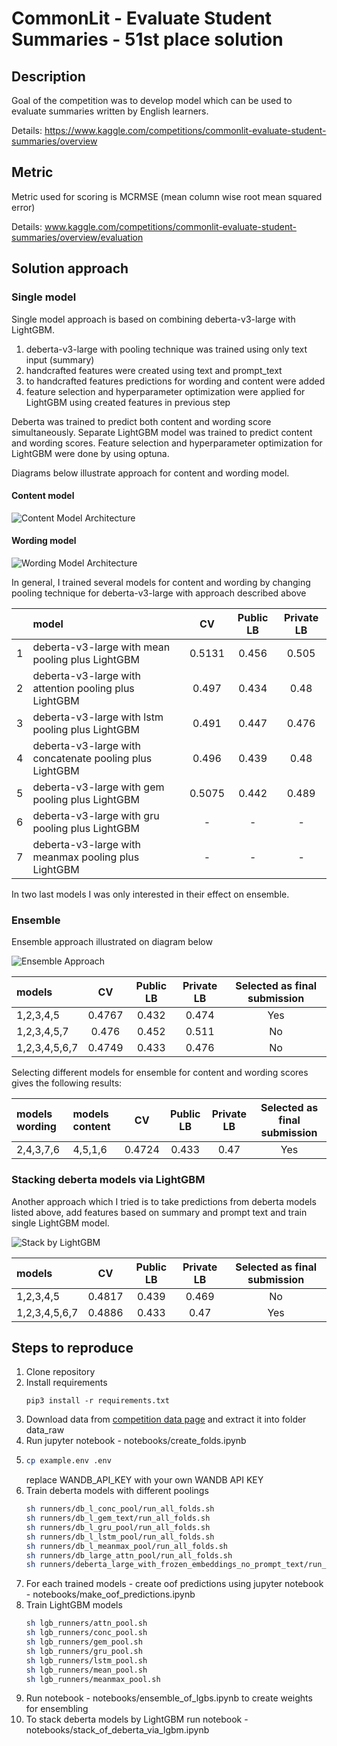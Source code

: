 # CommonLit - Evaluate Student Summaries - 51st place solution

## Description
Goal of the competition was to develop model which can be used to evaluate summaries written by English learners.

Details: https://www.kaggle.com/competitions/commonlit-evaluate-student-summaries/overview

## Metric
Metric used for scoring is MCRMSE (mean column wise root mean squared error)

Details: www.kaggle.com/competitions/commonlit-evaluate-student-summaries/overview/evaluation

## Solution approach

### Single model
Single model approach is based on combining deberta-v3-large with LightGBM. 

1. deberta-v3-large with pooling technique was trained using only text input (summary)
2. handcrafted features were created using text and prompt_text
3. to handcrafted features predictions for wording and content were added
4. feature selection and hyperparameter optimization were applied for LightGBM using created features in previous step

Deberta was trained to predict both content and wording score simultaneously. Separate LightGBM model was trained 
to predict content and wording scores. Feature selection and hyperparameter optimization for LightGBM were done by using optuna.

Diagrams below illustrate approach for content and wording model.
#### Content model

![Content Model Architecture](./imgs/content_model_architecture.drawio.png)

#### Wording model

![Wording Model Architecture](./imgs/wording_model_architecture.drawio.png)

In general, I trained several models for content and wording by changing pooling technique for deberta-v3-large 
with approach described above

|   | model                                                   |   CV   | Public LB  | Private LB  |
|---|:--------------------------------------------------------|:------:|:----------:|:-----------:|
| 1 | deberta-v3-large with mean pooling plus LightGBM        | 0.5131 |   0.456    |    0.505    |
| 2 | deberta-v3-large with attention pooling plus LightGBM   | 0.497  |   0.434    |    0.48     |
| 3 | deberta-v3-large with lstm pooling plus LightGBM        | 0.491  |   0.447    |    0.476    |
| 4 | deberta-v3-large with concatenate pooling plus LightGBM | 0.496  |   0.439    |    0.48     |
| 5 | deberta-v3-large with gem pooling plus LightGBM         | 0.5075 |   0.442    |    0.489    |
| 6 | deberta-v3-large with gru pooling plus LightGBM         |   -    |     -      |      -      |
| 7 | deberta-v3-large with meanmax pooling plus LightGBM     |   -    |     -      |      -      |

In two last models I was only interested in their effect on ensemble.

### Ensemble
Ensemble approach illustrated on diagram below

![Ensemble Approach](./imgs/ensemble.drawio.png)

| models        |   CV   | Public LB | Private LB  | Selected as final submission |
|:--------------|:------:|:---------:|:-----------:|:----------------------------:|
| 1,2,3,4,5     | 0.4767 |   0.432   |    0.474    |             Yes              |
| 1,2,3,4,5,7   | 0.476  |   0.452   |    0.511    |              No              | 
| 1,2,3,4,5,6,7 | 0.4749 |   0.433   |    0.476    |              No              |

Selecting different models for ensemble for content and wording scores gives the following results:

| models wording | models content |   CV   | Public LB | Private LB  | Selected as final submission |
|:---------------|:---------------|:------:|:---------:|:-----------:|:----------------------------:|
| 2,4,3,7,6      | 4,5,1,6        | 0.4724 |   0.433   |    0.47     |             Yes              |

### Stacking deberta models via LightGBM

Another approach which I tried is to take predictions from deberta models listed above, add features based on summary and prompt text
and train single LightGBM model. 

![Stack by LightGBM](./imgs/stack_by_lgb.drawio.png)

| models        |   CV   | Public LB | Private LB  | Selected as final submission |
|:--------------|:------:|:---------:|:-----------:|:----------------------------:|
| 1,2,3,4,5     | 0.4817 |   0.439   |    0.469    |              No              |
| 1,2,3,4,5,6,7 | 0.4886 |   0.433   |    0.47     |             Yes              |

## Steps to reproduce

1. Clone repository
2. Install requirements
    ```bach
   pip3 install -r requirements.txt 
    ```
3. Download data from [competition data page](https://www.kaggle.com/competitions/commonlit-evaluate-student-summaries/data) 
and extract it into folder data_raw
4. Run jupyter notebook - notebooks/create_folds.ipynb
5. ```bash
   cp example.env .env
   ```
   replace WANDB_API_KEY with your own WANDB API KEY
6. Train deberta models with different poolings
   ```bash
   sh runners/db_l_conc_pool/run_all_folds.sh
   sh runners/db_l_gem_text/run_all_folds.sh
   sh runners/db_l_gru_pool/run_all_folds.sh
   sh runners/db_l_lstm_pool/run_all_folds.sh
   sh runners/db_l_meanmax_pool/run_all_folds.sh
   sh runners/db_large_attn_pool/run_all_folds.sh
   sh runners/deberta_large_with_frozen_embeddings_no_prompt_text/run_all_folds.sh
   ```
8. For each trained models - create oof predictions using jupyter notebook - notebooks/make_oof_predictions.ipynb
9. Train LightGBM models
   ```bash
   sh lgb_runners/attn_pool.sh
   sh lgb_runners/conc_pool.sh
   sh lgb_runners/gem_pool.sh
   sh lgb_runners/gru_pool.sh
   sh lgb_runners/lstm_pool.sh
   sh lgb_runners/mean_pool.sh
   sh lgb_runners/meanmax_pool.sh
   ```
10. Run notebook - notebooks/ensemble_of_lgbs.ipynb to create weights for ensembling
11. To stack deberta models by LightGBM run notebook - notebooks/stack_of_deberta_via_lgbm.ipynb















